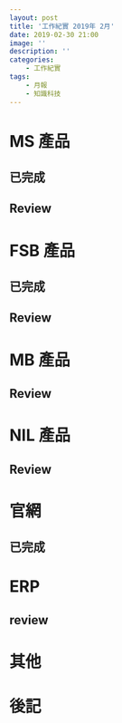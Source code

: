 ```yaml
---
layout: post
title: '工作紀實 2019年 2月'
date: 2019-02-30 21:00
image: ''
description: ''
categories:
    - 工作紀實
tags:
    - 月報
    - 知識科技
---
```


# MS 產品

## 已完成

## Review

# FSB 產品

## 已完成

## Review

# MB 產品

## Review

# NIL 產品

## Review

# 官網

## 已完成

# ERP

## review

# 其他

# 後記
